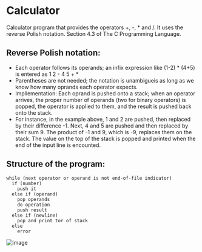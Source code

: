 # Calculator
Calculator program that provides the operators +, -, * and /. It uses the reverse Polish notation. Section 4.3 of The C Programming Language. 

## Reverse Polish notation:
- Each operator follows its operands; an infix expression like (1-2) * (4+5) is entered as 1 2 - 4 5 + *
- Parentheses are not needed; the notation is unambigueis as long as we know how many oprands each operator expects.
- Impllementation: Each oprand is pushed onto a stack; when an operator arrives, the proper number of operands (two for binary operators) is popped, the operator is applied to them, and the result is pushed back onto the stack.
- For instance, in the example above, 1 and 2 are pushed, then replaced by their difference -1. Next, 4 and 5 are pushed and then replaced by their sum 9. The product of -1 and 9, which is -9, replaces them on the stack. The value on the top of the stack is popped and printed when the end of the input line is encounted.

## Structure of the program:
```
while (next operator or operand is not end-of-file indicator)
  if (number)
    push it
  else if (operand)
    pop operands
    do operation
    push result
  else if (newline)
    pop and print tor of stack
  else
    error
```

![image](https://user-images.githubusercontent.com/92950538/177803444-2e7c0df5-5bd5-4e71-96fe-e8d0c603ade9.png)


